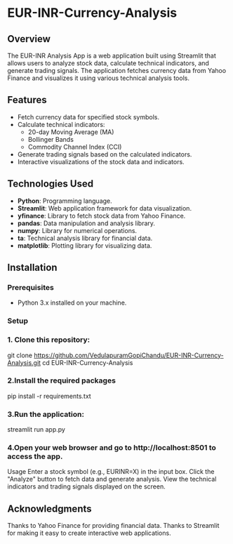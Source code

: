 # EUR-INR-Currency-Analysis

## Overview
The EUR-INR Analysis App is a web application built using Streamlit that allows users to analyze stock data, calculate technical indicators, and generate trading signals. The application fetches currency data from Yahoo Finance and visualizes it using various technical analysis tools.

## Features
- Fetch currency data for specified stock symbols.
- Calculate technical indicators: 
  - 20-day Moving Average (MA)
  - Bollinger Bands
  - Commodity Channel Index (CCI)
- Generate trading signals based on the calculated indicators.
- Interactive visualizations of the stock data and indicators.

## Technologies Used
- **Python**: Programming language.
- **Streamlit**: Web application framework for data visualization.
- **yfinance**: Library to fetch stock data from Yahoo Finance.
- **pandas**: Data manipulation and analysis library.
- **numpy**: Library for numerical operations.
- **ta**: Technical analysis library for financial data.
- **matplotlib**: Plotting library for visualizing data.

## Installation

### Prerequisites
- Python 3.x installed on your machine.

### Setup
### 1. Clone this repository:
   
   git clone https://github.com/VedulapuramGopiChandu/EUR-INR-Currency-Analysis.git
   cd EUR-INR-Currency-Analysis

   
### 2.Install the required packages

pip install -r requirements.txt


### 3.Run the application:

streamlit run app.py


### 4.Open your web browser and go to http://localhost:8501 to access the app.

Usage
Enter a stock symbol (e.g., EURINR=X) in the input box.
Click the "Analyze" button to fetch data and generate analysis.
View the technical indicators and trading signals displayed on the screen.


## Acknowledgments
Thanks to Yahoo Finance for providing financial data.
Thanks to Streamlit for making it easy to create interactive web applications.
